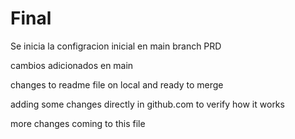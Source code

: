 # Final

Se inicia la configracion inicial en main branch PRD

cambios adicionados en main

changes to readme file on local and ready to merge

adding some changes directly in github.com to verify how it works

more changes coming to this file
